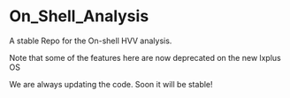 # On_Shell_Analysis
A stable Repo for the On-shell HVV analysis.

Note that some of the features here are now deprecated on the new lxplus OS

We are always updating the code. Soon it will be stable!
